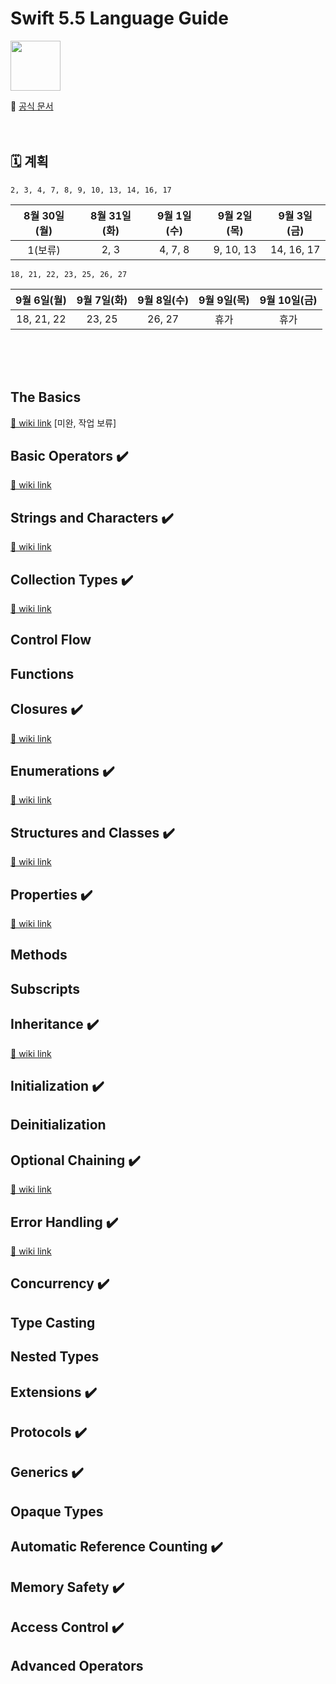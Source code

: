 # Swift 5.5 Language Guide
<img src="https://user-images.githubusercontent.com/26273678/131319812-49bf0af6-039b-45d1-9864-06afea73d7ff.png" height=80 />

🔗 [공식 문서](https://docs.swift.org/swift-book/LanguageGuide)
<br />
<br />
<br />
## 🗓 계획 
`2, 3, 4, 7, 8, 9, 10, 13, 14, 16, 17`

|8월 30일(월)|8월 31일(화)|9월 1일(수)|9월 2일(목)|9월 3일(금)|
|:-:|:-:|:-:|:-:|:-:|
| 1(보류) | 2, 3 | 4, 7, 8 | 9, 10, 13 | 14, 16, 17 |

`18, 21, 22, 23, 25, 26, 27`

|9월 6일(월)|9월 7일(화)|9월 8일(수)|9월 9일(목)|9월 10일(금)|
|:-:|:-:|:-:|:-:|:-:|
| 18, 21, 22 | 23, 25 | 26, 27 | 휴가 | 휴가 |

<!--
미정

|9월 12일(월)|9월 13일(화)|9월 14일(수)|9월 15일(목)|9월 16일(금)|
|:-:|:-:|:-:|:-:|:-:|
| | | | | |
-->

<br />
<br />
<br />

## The Basics   
[🔗 wiki link](https://github.com/SEOMINJUUU/SwiftStudy/wiki/1.-The-Basics)
[미완, 작업 보류]

## Basic Operators ✔️
[🔗 wiki link](https://github.com/SEOMINJUUU/SwiftStudy/wiki/2.-Basic-Operators)

## Strings and Characters ✔️
[🔗 wiki link](https://github.com/SEOMINJUUU/SwiftStudy/wiki/3.-Strings-and-Characters)

## Collection Types ✔️
[🔗 wiki link](https://github.com/SEOMINJUUU/SwiftStudy/wiki/4.-Collection-Types)

## Control Flow

## Functions

## Closures ✔️
[🔗 wiki link](https://github.com/SEOMINJUUU/SwiftStudy/wiki/7.-Closure)

## Enumerations ✔️
[🔗 wiki link](https://github.com/SEOMINJUUU/SwiftStudy/wiki/8.-Enumerations)

## Structures and Classes ✔️
[🔗 wiki link](https://github.com/SEOMINJUUU/SwiftStudy/wiki/9.-Classes-and-Structures)

## Properties ✔️
[🔗 wiki link](https://github.com/SEOMINJUUU/SwiftStudy/wiki/10.-Properties)

## Methods

## Subscripts

## Inheritance ✔️
[🔗 wiki link](https://github.com/SEOMINJUUU/SwiftStudy/wiki/13.-Inheritance)

## Initialization ✔️
<!-- [🔗 wiki link]() -->

## Deinitialization

## Optional Chaining ✔️
[🔗 wiki link](https://github.com/SEOMINJUUU/SwiftStudy/wiki/16.-Optional-Chaining)

## Error Handling ✔️
[🔗 wiki link](https://github.com/SEOMINJUUU/SwiftStudy/wiki/17.-Error-Handling)

## Concurrency ✔️
<!-- [🔗 wiki link]() -->

## Type Casting

## Nested Types

## Extensions ✔️
<!-- [🔗 wiki link]() -->

## Protocols ✔️
<!-- [🔗 wiki link]() -->

## Generics ✔️
<!-- [🔗 wiki link]() -->

## Opaque Types

## Automatic Reference Counting ✔️
<!-- [🔗 wiki link]() -->

## Memory Safety ✔️
<!-- [🔗 wiki link]() -->

## Access Control ✔️
<!-- [🔗 wiki link]() -->

## Advanced Operators

